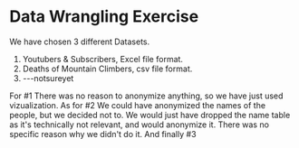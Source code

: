 # Data Wrangling Exercise

We have chosen 3 different Datasets.
1. Youtubers & Subscribers, Excel file format.
2. Deaths of Mountain Climbers, csv file format.
3. ---notsureyet

For #1 There was no reason to anonymize anything, so we have just used vizualization.
As for #2 We could have anonymized the names of the people, but we decided not to. We would just have dropped the name table as it's technically not relevant, and would anonymize it. There was no specific reason why we didn't do it.
And finally #3 


